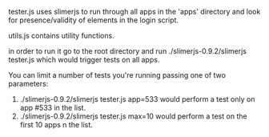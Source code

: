 tester.js uses slimerjs to run through all apps in the 'apps' directory and look for presence/validity of
elements in the login script.

utils.js contains utility functions.

in order to run it go to the root directory and run ./slimerjs-0.9.2/slimerjs tester.js which would trigger
tests on all apps.

You can limit a number of tests you're running passing one of two parameters:

1) ./slimerjs-0.9.2/slimerjs tester.js app=533  would perform a test only on app #533 in the list.
2) ./slimerjs-0.9.2/slimerjs tester.js max=10 would perform a test on the first 10 apps n the list.

